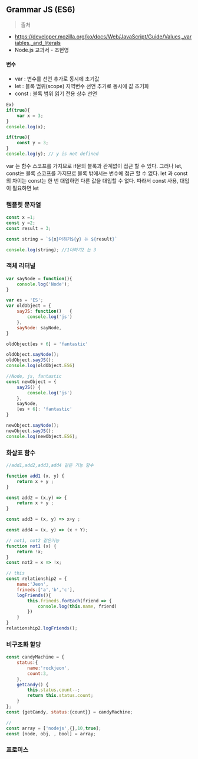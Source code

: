 ## Grammar JS (ES6)

> 출처
* https://developer.mozilla.org/ko/docs/Web/JavaScript/Guide/Values,_variables,_and_literals
* Node.js 교과서 - 조현영

#### 변수

* var : 변수를 선언 추가로 동시에 초기값
* let : 블록 범위(scope) 지역변수 선언 추가로 동시에 값 초기화
* const : 블록 범위 읽기 전용 상수 선언

~~~javascript
Ex) 
if(true){
    var x = 3;
}
console.log(x);

if(true){
    const y = 3;
}
console.log(y); // y is not defined
 ~~~~
var 는 함수 스코프를 가지므로 if문의 블록과 관계없이 접근 할 수 있다. 그러나 let, const는 블록 스코프를 가지므로 블록 밖에서는 변수에 접근 할 수 없다.
let 과 const 의 차이는 const는 한 번 대입하면 다른 값을 대입할 수 없다. 따라서 const 사용, 대입이 필요하면 let

### 템플릿 문자열
~~~javascript
const x =1; 
const y =2;
const result = 3;

const string = `${x}더하기${y} 는 ${result}`

console.log(string); //1더하기2 는 3
~~~

### 객체 리터널
~~~javascript
var sayNode = function(){
    console.log('Node');
}

var es = 'ES';
var oldObject = {
    sayJS: function()   {
        console.log('js')
    },
    sayNode: sayNode,
} 

oldObject[es + 6] = 'fantastic'

oldObject.sayNode();
oldObject.sayJS();
console.log(oldObject.ES6)

//Node, js, fantastic
const newObject = {
    sayJS() {
        console.log('js')
    },
    sayNode, 
    [es + 6]: 'fantastic'
}

newObject.sayNode();
newObject.sayJS();
console.log(newObject.ES6);
~~~
### 화살표 함수
~~~javascript
//add1,add2,add3,add4 같은 기능 함수

function add1 (x, y) {
    return x + y ;
}

const add2 = (x,y) => {
    return x + y ;
}

const add3 = (x, y) => x+y ;

const add4 = (x, y) => (x + Y);

// not1, not2 같은기능 
function not1 (x) {
    return !x;
}
const not2 = x => !x;

// this
const relationship2 = {
    name:'Jeon',
    frineds:['a','b','c'],
    logFriends(){
        this.frineds.forEach(friend => {
            console.log(this.name, friend)
        })
    }
}
relationship2.logFriends();
~~~

### 비구조화 할당

~~~javascript
const candyMachine = {
    status:{
        name:'rockjeon',
        count:3,
    },
    getCandy() {
        this.status.count--;
        return this.status.count;
    }
};
const {getCandy, status:{count}} = candyMachine;

//
const array = ['nodejs',{},10,true];
const [node, obj, , bool] = array;
~~~
### 프로미스

